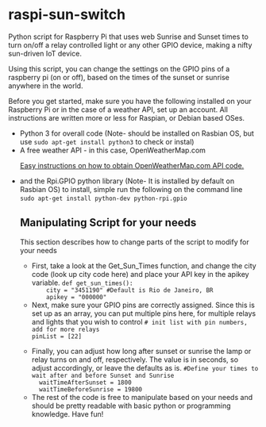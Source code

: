 # raspi-sun-switch
Python script for Raspberry Pi that uses web Sunrise and Sunset times to turn on/off a relay controlled light or any other GPIO device, making a nifty sun-driven IoT device.

Using this script, you can change the settings on the GPIO pins of a raspberry pi (on or off), based on the times of the sunset or sunrise anywhere in the world.

Before you get started, make sure you have the following installed on your Raspberry Pi or in the case of a weather API, set up an account. All instructions are written more or less for Raspian, or Debian based OSes. 

<ul><li>Python 3 for overall code (Note- should be installed on Rasbian OS, but use <code>sudo apt-get install python3</code> to check or instal)</li>
<li>A free weather API - in this case, OpenWeatherMap.com</li>
  <p><a href="http://openweathermap.org/appid">Easy instructions on how to obtain OpenWeatherMap.com API code.</a>
<li>and the Rpi.GPIO python library (Note- It is installed by default on Rasbian OS) to install, simple run the following on the command line <br>
<code>sudo apt-get install python-dev python-rpi.gpio</code></li>

<h2>Manipulating Script for your needs</h2>
<p>This section describes how to change parts of the script to modify for your needs</p>
<ul>
  <li>First, take a look at the Get_Sun_Times function, and change the city code (look up city code here) and place your API key in the apikey variable.
  <code>def get_sun_times():
    city = "3451190" #Default is Rio de Janeiro, BR
    apikey = "000000"</code>
    </li>
    <li>Next, make sure your GPIO pins are correctly assigned. Since this is set up as an array, you can put multiple pins here, for multiple relays and lights that you wish to control
    <code># init list with pin numbers, add for more relays
pinList = [22]
    </code>
    </li>
    <li>Finally, you can adjust how long after sunset or sunrise the lamp or relay turns on and off, respectively. The value is in seconds, so adjust accordingly, or leave the defaults as is.
      <code>#Define your times to wait after and before Sunset and Sunrise
  waitTimeAfterSunset = 1800  
  waitTimeBeforeSunrise = 19800</code>
    </li>
  <li>The rest of the code is free to manipulate based on your needs and should be pretty readable with basic python or programming knowledge. Have fun!</li>


